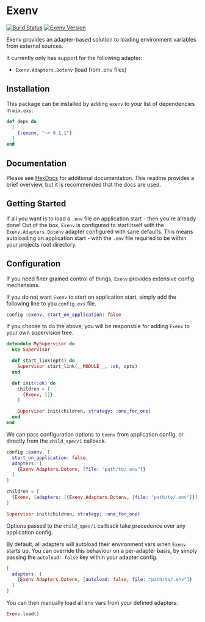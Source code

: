 # Exenv

[![Build Status](https://travis-ci.org/nsweeting/exenv.svg?branch=master)](https://travis-ci.org/nsweeting/exenv)
[![Exenv Version](https://img.shields.io/hexpm/v/exenv.svg)](https://hex.pm/packages/exenv)


Exenv provides an adapter-based solution to loading environment variables from
external sources.

It currently only has support for the following adapter:

* `Exenv.Adapters.Dotenv` (load from .env files)

## Installation

This package can be installed by adding `exenv` to your list of dependencies in `mix.exs`:

```elixir
def deps do
  [
    {:exenv, "~> 0.1.1"}
  ]
end
```

## Documentation

Please see [HexDocs](https://hexdocs.pm/exenv/Exenv.html#content) for additional
documentation. This readme provides a brief overview, but it is recommended that
the docs are used.

## Getting Started

If all you want is to load a `.env` file on application start - then you're already
done! Out of the box, `Exenv` is configured to start itself with the `Exenv.Adapters.Dotenv`
adapter configured with sane defaults. This means autoloading on application start - with
the `.env` file required to be within your projects root directory.

## Configuration

If you need finer grained control of things, `Exenv` provides extensive config mechansims.

If you do not want `Exenv` to start on application start, simply add the following line to
you `config.exs` file.

```elixir
config :exenv, start_on_application: false
```

If you choose to do the above, you will be responsble for adding `Exenv` to your own
supervision tree.

```elixir
defmodule MySupervisor do
  use Supervisor

  def start_link(opts) do
    Supervisor.start_link(__MODULE__, :ok, opts)
  end

  def init(:ok) do
    children = [
      {Exenv, []}
    ]

    Supervisor.init(children, strategy: :one_for_one)
  end
end
```

We can pass configuration options to `Exenv` from application config, or directly
from the `child_spec/1` callback.

```elixir
config :exenv, [
  start_on_application: false,
  adapters: [
    {Exenv.Adapters.Dotenv, [file: "path/to/.env"]}
  ]
]
```

```elixir
children = [
  {Exenv, [adapters: [{Exenv.Adapters.Dotenv, [file: "path/to/.env"]}]]}
]

Supervisor.init(children, strategy: :one_for_one)
```

Options passed to the `child_spec/1` callback take precedence over any application
config.

By default, all adapters will autoload their environment vars when `Exenv` starts up.
You can override this behaviour on a per-adapter basis, by simply passing the
`autoload: false` key within your adapter config.

```elixir
[
  adapters: [
    {Exenv.Adapters.Dotenv, [autoload: false, file: "path/to/.env"]}
  ]
]
```

You can then manually load all env vars from your defined adapters:

```elixir
Exenv.load()
```
 